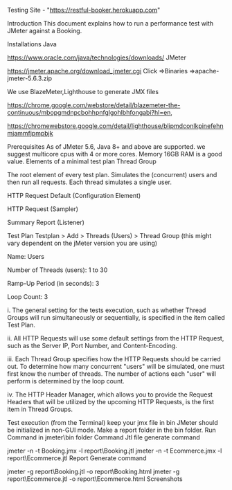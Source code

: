 
Testing Site - "https://restful-booker.herokuapp.com"

Introduction
This document explains how to run a performance test with JMeter against a Booking.

Installations
Java

  https://www.oracle.com/java/technologies/downloads/
JMeter

https://jmeter.apache.org/download_jmeter.cgi
Click =>Binaries
=>apache-jmeter-5.6.3.zip

We use BlazeMeter,Lighthouse to generate JMX files

https://chrome.google.com/webstore/detail/blazemeter-the-continuous/mbopgmdnpcbohhpnfglgohlbhfongabi?hl=en,

https://chromewebstore.google.com/detail/lighthouse/blipmdconlkpinefehnmjammfjpmpbjk

Prerequisites
As of JMeter 5.6, Java 8+ and above are supported.
we suggest multicore cpus with 4 or more cores.
Memory 16GB RAM is a good value.
Elements of a minimal test plan
Thread Group

The root element of every test plan. Simulates the (concurrent) users and then run all requests. Each thread simulates a single user.

HTTP Request Default (Configuration Element)

HTTP Request (Sampler)

Summary Report (Listener)

Test Plan
Testplan > Add > Threads (Users) > Thread Group (this might vary dependent on the jMeter version you are using)

Name: Users

Number of Threads (users): 1 to 30

Ramp-Up Period (in seconds): 3

Loop Count: 3

i. The general setting for the tests execution, such as whether Thread Groups will run simultaneously or sequentially, is specified in the item called Test Plan.

ii. All HTTP Requests will use some default settings from the HTTP Request, such as the Server IP, Port Number, and Content-Encoding.

iii. Each Thread Group specifies how the HTTP Requests should be carried out. To determine how many concurrent "users" will be simulated, one must first know the number of threads. The number of actions each "user" will perform is determined by the loop count.

iv. The HTTP Header Manager, which allows you to provide the Request Headers that will be utilized by the upcoming HTTP Requests, is the first item in Thread Groups.

Test execution (from the Terminal)
keep your jmx file in bin
JMeter should be initialized in non-GUI mode.
Make a report folder in the bin folder.
Run Command in jmeter\bin folder
Command
Jtl file generate command

jmeter -n -t Booking.jmx -l report\Booking.jtl
jmeter -n -t Ecommerce.jmx -l report\Ecommerce.jtl
Report Generate command

jmeter -g report\Booking.jtl -o report\Booking.html
jmeter -g report\Ecommerce.jtl -o report\Ecommerce.html
Screenshots

